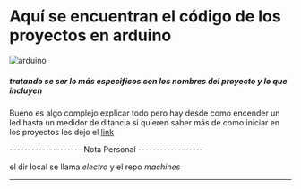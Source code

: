 # Aquí se encuentran el código de los proyectos en arduino 
![arduino](https://th.bing.com/th/id/R.4e68cfbe93976e4a4681c54b138167f3?rik=iHT%2bmGzsvlZw1g&pid=ImgRaw&r=0)

##### tratando se ser lo más especificos con los nombres del proyecto y lo que incluyen 

Bueno es algo complejo explicar todo pero hay desde como encender un led hasta un medidor de ditancia si quieren saber más de como iniciar en los proyectos les dejo el [link](https://linktr.ee/ClaraCJFA)

-------------------- Nota Personal ------------------

el dir local se llama _electro_ y el repo _machines_

-----------------------------------------------------
